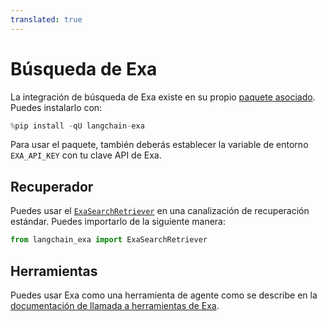 ```yaml
---
translated: true
---
```


# Búsqueda de Exa

La integración de búsqueda de Exa existe en su propio [paquete asociado](https://pypi.org/project/langchain-exa/). Puedes instalarlo con:

```python
%pip install -qU langchain-exa
```

Para usar el paquete, también deberás establecer la variable de entorno `EXA_API_KEY` con tu clave API de Exa.

## Recuperador

Puedes usar el [`ExaSearchRetriever`](/docs/integrations/tools/exa_search#using-exasearchretriever) en una canalización de recuperación estándar. Puedes importarlo de la siguiente manera:

```python
from langchain_exa import ExaSearchRetriever
```

## Herramientas

Puedes usar Exa como una herramienta de agente como se describe en la [documentación de llamada a herramientas de Exa](/docs/integrations/tools/exa_search#using-the-exa-sdk-as-langchain-agent-tools).
